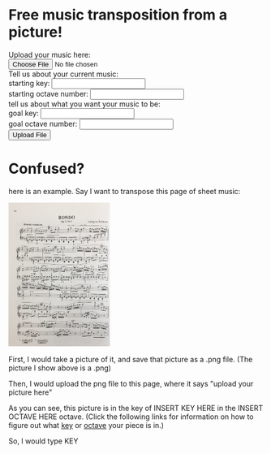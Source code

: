# Free music transposition from a picture!

<form action="upload.php" method="post" enctype="multipart/form-data">
    Upload your music here:<br><input type="file" name="fileToUpload" id="fileToUpload"><br />
    Tell us about your current music:<br>
    starting key: <input type="text" name="endkey"><br>
    starting octave number: <input type="text" name="endoctave"><br>
    tell us about what you want your music to be: <br>
    goal key: <input type="text" name="endkey"><br>
    goal octave number: <input type="text" name="endoctave"><br>
    <input type="submit" value="Upload File" name="submit">
</form>



# Confused?

here is an example. Say I want to transpose this page of sheet music: 




<img src="beet.png" width="200"/> 
 
First, I would take a picture of it, and save that picture as a 
.png file. (The picture I show above is a .png)

Then, I would upload the png file to this page, where it says "upload your picture here"

As you can see, 
this picture is in the key of INSERT KEY HERE 
in the INSERT OCTAVE HERE octave. 
(Click the following links for information on how to figure out what 
[key](https://www.themusicalear.com/how-to-identify-key-signatures/) 
or 
[octave](http://slideplayer.com/2815825/10/images/16/Note+Names+and+Frequencies.jpg)
 your piece is in.)

So, I would type KEY 